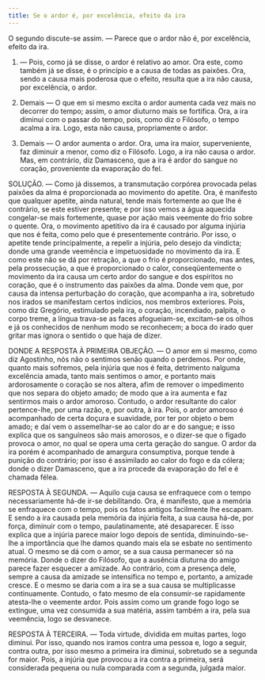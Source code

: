 ```yaml
---
title: Se o ardor é, por excelência, efeito da ira
---
```


O segundo discute-se assim. — Parece que o ardor não é, por excelência, efeito da ira.  

1. — Pois, como já se disse, o ardor é relativo ao amor. Ora este, como também já se disse, é o princípio e a causa de todas as paixões. Ora, sendo a causa mais poderosa que o efeito, resulta que a ira não causa, por excelência, o ardor.  

2. Demais — O que em si mesmo excita o ardor aumenta cada vez mais no decorrer do tempo; assim, o amor diuturno mais se fortifica. Ora, a ira diminui com o passar do tempo, pois, como diz o Filósofo, o tempo acalma a ira. Logo, esta não causa, propriamente o ardor.  

3. Demais — O ardor aumenta o ardor. Ora, uma ira maior, superveniente, faz diminuir a menor, como diz o Filósofo. Logo, a ira não causa o ardor.  Mas, em contrário, diz Damasceno, que a ira é ardor do sangue no coração, proveniente da evaporação do fel.  

SOLUÇÃO. — Como já dissemos, a transmutação corpórea provocada pelas paixões da alma é proporcionada ao movimento do apetite. Ora, é manifesto que qualquer apetite, ainda natural, tende mais fortemente ao que lhe é contrário, se este estiver presente; e por isso vemos a água aquecida congelar-se mais fortemente, quase por ação mais veemente do frio sobre o quente. Ora, o movimento apetitivo da ira é causado por alguma injúria que nos é feita, como pelo que é presentemente contrário. Por isso, o apetite tende principalmente, a repelir a injúria, pelo desejo da vindicta; donde uma grande veemência e impetuosidade no movimento da ira. E como este não se dá por retração, a que o frio é proporcionado, mas antes, pela prossecução, a que é proporcionado o calor, conseqüentemente o movimento da ira causa um certo ardor do sangue e dos espíritos no coração, que é o instrumento das paixões da alma. Donde vem que, por causa da intensa perturbação do coração, que acompanha a ira, sobretudo nos irados se manifestam certos indícios, nos membros exteriores. Pois, como diz Gregório, estimulado pela ira, o coração, incendiado, palpita, o corpo treme, a língua trava-se as faces afogueiam-se, excitam-se os olhos e já os conhecidos de nenhum modo se reconhecem; a boca do irado quer gritar mas ignora o sentido o que haja de dizer.  

DONDE A RESPOSTA À PRIMEIRA OBJEÇÃO. — O amor em si mesmo, como diz Agostinho, nós não o sentimos senão quando o perdemos. Por onde, quanto mais sofremos, pela injúria que nos é feita, detrimento nalguma excelência amada, tanto mais sentimos o amor, e portanto mais ardorosamente o coração se nos altera, afim de remover o impedimento que nos separa do objeto amado; de modo que a ira aumenta e faz sentirmos mais o ardor amoroso. Contudo, o ardor resultante do calor pertence-lhe, por uma razão, e, por outra, à ira. Pois, o ardor amoroso é acompanhado de certa doçura e suavidade, por ter por objeto o bem amado; e daí vem o assemelhar-se ao calor do ar e do sangue; e isso explica que os sanguíneos são mais amorosos, e o dizer-se que o fígado provoca o amor, no qual se opera uma certa geração do sangue. O ardor da ira porém é acompanhado de amargura consumptiva, porque tende à punição do contrário; por isso é assimilado ao calor do fogo e da cólera; donde o dizer Damasceno, que a ira procede da evaporação do fel e é chamada félea.  

RESPOSTA À SEGUNDA. — Aquilo cuja causa se enfraquece com o tempo necessariamente há-de ir-se debilitando. Ora, é manifesto, que a memória se enfraquece com o tempo, pois os fatos antigos facilmente lhe escapam. E sendo a ira causada pela memória da injúria feita, a sua causa há-de, por força, diminuir com o tempo, paulatinamente, até desaparecer. E isso explica que a injúria parece maior logo depois de sentida, diminuindo-se-lhe a importância que lhe damos quando mais ela se esbate no sentimento atual. O mesmo se dá com o amor, se a sua causa permanecer só na memória. Donde o dizer do Filósofo, que a ausência diuturna do amigo parece fazer esquecer a amizade. Ao contrário, com a presença dele, sempre a causa da amizade se intensifica no tempo e, portanto, a amizade cresce. E o mesmo se daria com a ira se a sua causa se multiplicasse continuamente. Contudo, o fato mesmo de ela consumir-se rapidamente atesta-lhe o veemente ardor. Pois assim como um grande fogo logo se extingue, uma vez consumida a sua matéria, assim também a ira, pela sua veemência, logo se desvanece.  

RESPOSTA À TERCEIRA. — Toda virtude, dividida em muitas partes, logo diminui. Por isso, quando nos iramos contra uma pessoa e, logo a seguir, contra outra, por isso mesmo a primeira ira diminui, sobretudo se a segunda for maior. Pois, a injúria que provocou a ira contra a primeira, será considerada pequena ou nula comparada com a segunda, julgada maior.